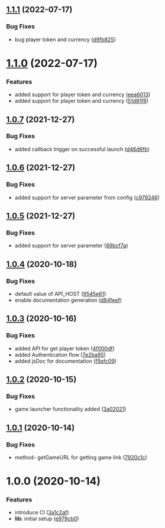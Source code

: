 ## [1.1.1](https://github.com/gameolive-studio/gameolive/compare/v1.1.0...v1.1.1) (2022-07-17)


### Bug Fixes

* bug player token and currency ([d9fb825](https://github.com/gameolive-studio/gameolive/commit/d9fb825807e3b843a51dea202010fdb6299e5c53))

# [1.1.0](https://github.com/gameolive-studio/gameolive/compare/v1.0.8...v1.1.0) (2022-07-17)


### Features

* added support for player token and currency ([eea6013](https://github.com/gameolive-studio/gameolive/commit/eea6013bf01a0a679dc4c5cb5f0723c742c6b642))
* added support for player token and currency ([51d81f8](https://github.com/gameolive-studio/gameolive/commit/51d81f871065bf095832ff44ceaeef52740b4453))

## [1.0.7](https://github.com/gameolive-studio/gameolive/compare/v1.0.6...v1.0.7) (2021-12-27)


### Bug Fixes

* added callback trigger on successful launch ([d46d6fb](https://github.com/gameolive-studio/gameolive/commit/d46d6fb911fc53a0bb0604f41553e0c8689260d4))

## [1.0.6](https://github.com/gameolive-studio/gameolive/compare/v1.0.5...v1.0.6) (2021-12-27)


### Bug Fixes

* added support for server parameter from config ([c979246](https://github.com/gameolive-studio/gameolive/commit/c979246fd9c3e748cdc1f21d3539089c1c04c874))

## [1.0.5](https://github.com/gameolive-studio/gameolive/compare/v1.0.4...v1.0.5) (2021-12-27)


### Bug Fixes

* added support for server parameter ([89bcf7a](https://github.com/gameolive-studio/gameolive/commit/89bcf7a372db41686dc2363a3437dc99b14fe9ed))

## [1.0.4](https://github.com/gameolive-studio/gameolive/compare/v1.0.3...v1.0.4) (2020-10-18)


### Bug Fixes

* default value of API_HOST ([9545e61](https://github.com/gameolive-studio/gameolive/commit/9545e61e5f7b1cc5a24a73cbc182ece95fe73a2c))
* enable documentation generation ([d84feef](https://github.com/gameolive-studio/gameolive/commit/d84feef0432d6e65a4d792fe13652906c4f0fdff))

## [1.0.3](https://github.com/gameolive-studio/gameolive/compare/v1.0.2...v1.0.3) (2020-10-16)


### Bug Fixes

* added API for get player token ([4f000df](https://github.com/gameolive-studio/gameolive/commit/4f000df4f963573cb9c089bf88469b53a6d7c57d))
* added Authentication flow ([7e2ba95](https://github.com/gameolive-studio/gameolive/commit/7e2ba957c1c032c4a537196813d0f0481c9c7755))
* added jsDoc for documentation ([f9afc09](https://github.com/gameolive-studio/gameolive/commit/f9afc09e890eaa5b200dc1d7579c1c4f3497ea31))

## [1.0.2](https://github.com/gameolive-studio/gameolive/compare/v1.0.1...v1.0.2) (2020-10-15)


### Bug Fixes

* game launcher functionality added ([3a02021](https://github.com/gameolive-studio/gameolive/commit/3a020214e142513214a591b89e6522a1f6faef59))

## [1.0.1](https://github.com/gameolive-studio/gameolive/compare/v1.0.0...v1.0.1) (2020-10-14)


### Bug Fixes

* method- getGameURL for getting game link ([7920c1c](https://github.com/gameolive-studio/gameolive/commit/7920c1cf2836abe06413b63d355dd8f0d322db25))

# 1.0.0 (2020-10-14)


### Features

* introduce CI ([3a1c2af](https://github.com/gameolive-studio/gameolive/commit/3a1c2af21752a88b42795c6ee8a478ffda1882f5))
* **lib:** initial setup ([e979cb0](https://github.com/gameolive-studio/gameolive/commit/e979cb0b9bc0a2e89781851a9b75dd5ce5c7c5b1))
